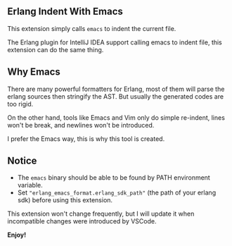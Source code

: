 ## Erlang Indent With Emacs

This extension simply calls `emacs` to indent the current file.

The Erlang plugin for IntelliJ IDEA support calling emacs to indent file, this extension can do the same thing.

## Why Emacs

There are many powerful formatters for Erlang, most of them will parse the erlang sources then stringify the AST.
But usually the generated codes are too rigid.

On the other hand, tools like Emacs and Vim only do simple re-indent,
lines won't be break, and newlines won't be introduced.

I prefer the Emacs way, this is why this tool is created.

## Notice

- The `emacs` binary should be able to be found by PATH environment variable.
- Set `"erlang_emacs_format.erlang_sdk_path"` (the path of your erlang sdk) before using this extension.

This extension won't change frequently, but I will update it when incompatible changes were introduced by VSCode.

**Enjoy!**
